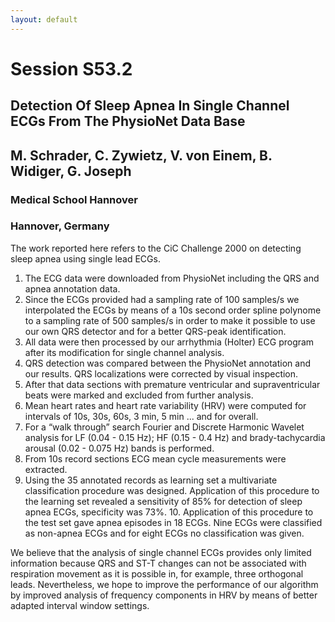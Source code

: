 ```yaml
---
layout: default
---
```


# Session S53.2

## Detection Of Sleep Apnea In Single Channel ECGs From The PhysioNet Data Base
## M. Schrader, C. Zywietz, V. von Einem, B. Widiger, G. Joseph

### Medical School Hannover
### Hannover, Germany

The work reported here refers to the CiC Challenge 2000 on detecting
sleep apnea using single lead ECGs.

1. The ECG data were downloaded from PhysioNet including the QRS and
    apnea annotation data.
2. Since the ECGs provided had a sampling rate
    of 100 samples/s we interpolated the ECGs by means of a 10s second
    order spline polynome to a sampling rate of 500 samples/s in order to
    make it possible to use our own QRS detector and for a better QRS-peak
    identification.
3. All data were then processed by our arrhythmia
    (Holter) ECG program after its modification for single channel
    analysis.
4. QRS detection was compared between the PhysioNet
    annotation and our results. QRS localizations were corrected by visual
    inspection.
5. After that data sections with premature ventricular and
    supraventricular beats were marked and excluded from further analysis.
6. Mean heart rates and heart rate variability (HRV) were computed for
    intervals of 10s, 30s, 60s, 3 min, 5 min \... and for overall.
7. For a “walk through” search Fourier and Discrete Harmonic Wavelet
    analysis for LF (0.04 - 0.15 Hz); HF (0.15 - 0.4 Hz) and
    brady-tachycardia arousal (0.02 - 0.075 Hz) bands is performed.
8. From 10s record sections ECG mean cycle measurements were extracted.
9. Using the 35 annotated records as learning set a multivariate
    classification procedure was designed. Application of this procedure
    to the learning set revealed a sensitivity of 85% for detection of
    sleep apnea ECGs, specificity was 73%. 10. Application of this
    procedure to the test set gave apnea episodes in 18 ECGs. Nine ECGs
    were classified as non-apnea ECGs and for eight ECGs no classification
    was given.

We believe that the analysis of single channel ECGs provides only
limited information because QRS and ST-T changes can not be associated
with respiration movement as it is possible in, for example, three
orthogonal leads. Nevertheless, we hope to improve the performance of
our algorithm by improved analysis of frequency components in HRV by
means of better adapted interval window settings.
